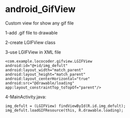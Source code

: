# android_GifView
Custom view for show any gif file

1-add .gif file to drawable

2-create LGIFView class

3-use LGIFView in XML file
 
    <com.example.lococoder.gifview.LGIFView
    android:id="@+id/img_defult"
    android:layout_width="match_parent"
    android:layout_height="match_parent"
    android:layout_centerHorizontal="true"
    android:src="@drawable/loading"
    app:layout_constraintTop_toTopOf="parent"/>


    
4-MainActivity.java:

    img_defult = (LGIFView) findViewById(R.id.img_defult);
    img_defult.loadGIFResource(this, R.drawable.loading);
    


